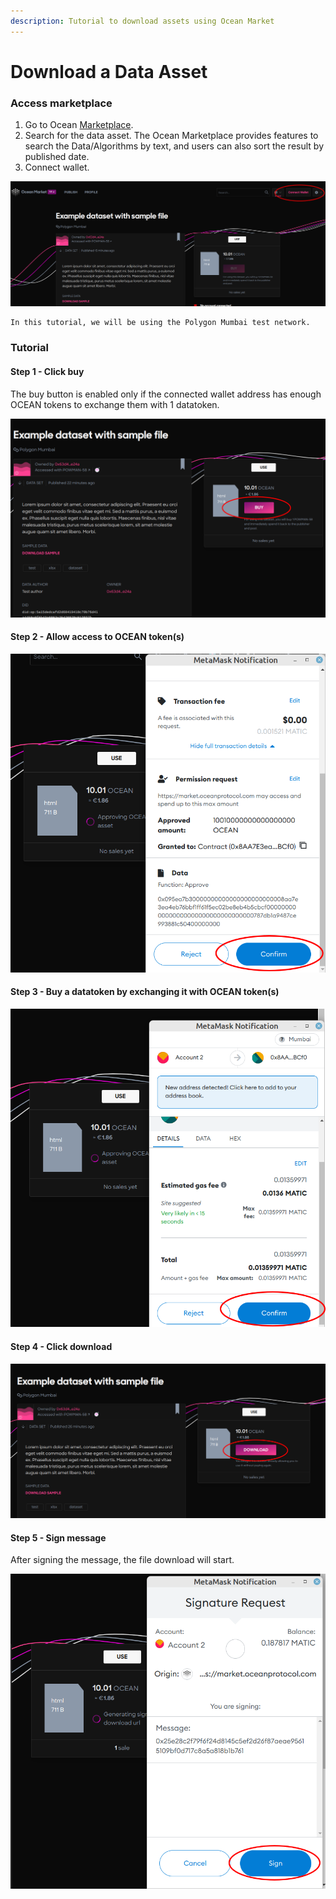 ```yaml
---
description: Tutorial to download assets using Ocean Market
---
```


# Download a Data Asset

### Access marketplace

1. Go to Ocean [Marketplace](https://v4.market.oceanprotocol.com/).
2. Search for the data asset. The Ocean Marketplace provides features to search the Data/Algorithms by text, and users can also sort the result by published date.
3. Connect wallet.

![Connect wallet](../../.gitbook/assets/market/consume-connect-wallet.png)

```
In this tutorial, we will be using the Polygon Mumbai test network.
```

### Tutorial

#### Step 1 - Click buy

The buy button is enabled only if the connected wallet address has enough OCEAN tokens to exchange them with 1 datatoken.

![Buy](../../.gitbook/assets/market/consume-1.png)

#### Step 2 - Allow access to OCEAN token(s)

![Transaction 1: Permissions to access OCEAN tokens](../../.gitbook/assets/market/consume-2.png)

#### Step 3 - Buy a datatoken by exchanging it with OCEAN token(s)

![Transaction 2: Buy datatoken](../../.gitbook/assets/market/consume-3.png)

#### Step 4 - Click download

![Download asset](../../.gitbook/assets/market/consume-4.png)

#### Step 5 - Sign message

After signing the message, the file download will start.

![Sign](../../.gitbook/assets/market/consume-5.png)
